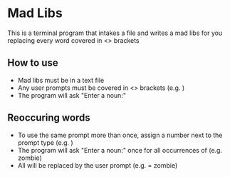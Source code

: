 # Mad Libs

This is a terminal program that intakes a file and writes a mad libs for you replacing every word covered in <> brackets

## How to use

- Mad libs must be in a text file
- Any user prompts must be covered in <> brackets (e.g. <noun>)
- The program will ask "Enter a noun:"

## Reoccuring words

- To use the same prompt more than once, assign a number next to the prompt type (e.g. <noun1>)
- The program will ask "Enter a noun:" once for all occurrences of <noun1> (e.g. zombie)
- All <noun1> will be replaced by the user prompt (e.g. <noun1> = zombie)
